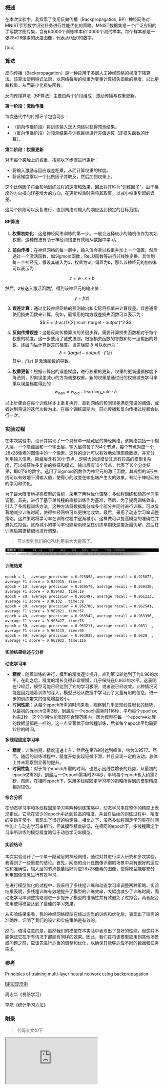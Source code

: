 
### 概述
在本次实验中，我探索了使用反向传播（Backpropagation, BP）神经网络对MNIST手写数字识别任务进行性能优化的策略。MNIST数据集是一个广泛应用的手写数字图片集，含有60000个训练样本和10000个测试样本。每个样本都是一张28x28像素的灰度图像，代表从0至9的数字。

[toc]

### 算法
反向传播（Backpropagation）是一种应用于多层人工神经网络的梯度下降算法。该算法使用链式法则，以网络每层的权重为变量计算损失函数的梯度，以此更新权重，从而最小化损失函数。

反向传播算法（BP算法）主要由两个阶段组成：激励传播与权重更新。

**第一阶段：激励传播**

每次迭代中的传播环节包含两步：

- （前向传播阶段）将训练输入送入网络以获得预测结果。
- （反向传播阶段）对预测结果与训练目标进行差值运算（即损失函数的计算）。

**第二阶段：权重更新**

对于每个突触上的权重，按照以下步骤进行更新：

- 将输入激励与回应误差相乘，从而计算权重的梯度。
- 将此梯度乘以一个比例因子并取反，然后加到权重上。

这个比例因子将会影响训练过程的速度和效果，因此将其称为"训练因子"。由于梯度的方向指向误差增大的方向，在更新权重时需将其取反，以减小权重引起的误差。

这两个阶段可以反复进行，直到网络对输入的响应达到预定的目标范围。

#### BP算法

1. **权重初始化**：这是神经网络训练的第一步。一般会选择较小的随机值作为初始权重，这种做法有助于神经网络更有效地从数据中学习。

2. **前向传播**：在神经网络的每一层中，输入值会乘以权重并加上一个偏置，然后通过一个激活函数，如Sigmoid函数，ReLU函数等进行非线性变换。具体到每一个神经元，假设其输入为$x$，权重为$w$，偏置为$b$，那么该神经元的加权和可以表示为：

$$
z = w \cdot x + b
$$

   然后，$z$被送入激活函数$f$，得到该神经元的输出值：

$$
   y = f(z)
$$

3. **误差计算**：通过比较神经网络的预测输出和实际目标值来计算误差。误差通常使用损失函数来计算，例如，最常用的均方误差损失函数可以表示为：
$$
   E = \frac{1}{2} \sum (target - output)^2
$$
4. **反向传播误差**：这是反向传播算法的关键步骤。需要计算损失函数相对于每个权重的梯度。这一步使用了链式法则，根据损失函数的导数和每一层输出的导数，逐层向后计算误差的梯度。误差梯度 $\delta$ 可以表示为：
$$
\delta = (target - output) \cdot f'(z)
$$
   其中，$f'(z)$ 是激活函数的导数。

5. **权重更新**：根据计算出的误差梯度，进行权重的更新。权重的更新遵循梯度下降法则，即向误差减小的方向调整权重。新的权重是通过旧的权重减去学习率乘以误差梯度得到的：
$$
w_{new} = w_{old} - \text{learning\_rate} \cdot \delta
$$

以上步骤会在每个训练样本上重复执行，直到网络的预测误差满足预设的阈值，或者达到预设的迭代次数为止。在每个训练周期内，前向传播和反向传播过程都会执行一次。

###  实验过程
在本次实验中，设计并实现了一个具有单一隐藏层的神经网络。该网络包括一个输入层，一个隐藏层和一个输出层。输入层包含了784个节点，每个节点对应一个28x28像素的图像中的一个像素。这样的设计可以有效地处理图像数据，并充分利用输入信息。隐藏层含有30个节点，足够大的规模使其具有较高的模型复杂度，可以捕获许多复杂的特征和模式。输出层有10个节点，代表了10个分类结果，即0至9的数字。选用了Sigmoid函数作为神经元的激活函数，其典型的S形曲线可以有效地平滑输入值，使得小的改变在输出端产生大的效果，有助于神经网络的学习和优化。

为了最大限度地提高模型的性能，采用了两种优化策略：多线程训练和动态学习率调整。首先，进行了基于单线程的直接训练作为基准，然后，为了提高训练效率，引入了多线程训练方法，这种方法将数据集分成多个部分并同时进行训练，可以显著地减少训练时间，使得神经网络可以更快地收敛。最后，采用了动态学习率调整策略，这种策略将学习率在训练过程中逐渐减小，这样做可以提高模型的准确性并避免过拟合。逐渐减小的学习率也能帮助模型在训练早期快速接近最优解，然后在训练后期更精细地进行调整。

> 可以看到我们的CPU利用率大大提高了。

![image-20230622083435255](https://raw.githubusercontent.com/Limpol-Rao/image_host/main/img/202306220834869.png)

#### **训练结果**

```
epoch = 1,  average precision = 0.925898, average recall = 0.925072, average F1 score = 0.924915, time:2
epoch = 10, average precision = 0.959579, average recall = 0.959338, average F1 score = 0.959403, time:19
epoch = 20, average precision = 0.961497, average recall = 0.961233, average F1 score = 0.96132 , time:38
epoch = 30, average precision = 0.962786, average recall = 0.962541, average F1 score = 0.962621, time:57
epoch = 40, average precision = 0.963542, average recall = 0.963396, average F1 score = 0.963427, time:76
epoch = 50, average precision = 0.963211, average recall = 0.9631  , average F1 score = 0.963115, time:96
epoch = 60, average precision = 0.963025, average recall = 0.9629  , average F1 score = 0.962922, time:116
```

#### **实验结果综述与分析**

**动态学习率**

- **精度**：随着训练的进行，模型的精度逐步提升，直到第12轮达到了约0.96的水平。在此之后，精度的增长变得非常缓慢，几乎保持在0.963的水平。这表明在12轮后，模型可能已经达到了它的学习极限，或者说已经收敛。此种情况可能是因为随着训练的深入，模型已经从数据中学习到了大量有用的信息，进一步的训练带来的信息增益较小。
- **时间性能**：从每个epoch所需的时间来看，观察到几乎呈现线性增长的趋势，从最初的epoch仅需2秒，到最后一个epoch需耗时116秒，平均每个epoch大约需2秒。这个时间性能表现在合理范围内，因为模型在每一个epoch中处理的数据量都是一样的。这一点显著优于单线程训练，后者每个epoch平均需要12秒的时间。

**多线程固定学习率**

- **精度**：训练初期，精度迅速上升，然后在第7轮时达到峰值，约为0.9577。然而，随后的训练过程中，精度开始出现轻微下滑，并且呈现一定的波动，总体上并未观察到显著的提升。
- **时间性能**：对于每个epoch所需的时间，也显示出线性增长的趋势，从最初的epoch仅需2秒，到最后一个epoch需耗时274秒，平均每个epoch也大约需2秒。然而，在相同epoch下，采用多线程固定学习率的策略所得到的模型精度相对较低。

**综合分析**

在动态学习率和多线程固定学习率两种训练策略中，动态学习率在整体的精度上表现更优。它能在较少的epoch中达到较高的精度，并且在后续的训练过程中，精度的变动非常小，表现出了很好的稳定性。相比之下，虽然多线程固定学习率在时间性能上与动态学习率相当，但其模型精度较低，在相同的epoch下，多线程固定学习率所训练的模型精度略低于动态学习率模型。

#### 实验结论

本次实验设计了一个单一隐藏层的神经网络，通过对其进行深入研究和多次实验，我得到了一些重要的结论。首先，网络的设计在图像识别的场景中具有很好的适应性和准确性，输入层的节点数量恰好对应28x28像素的图像，使得模型能够充分利用图像信息进行有效学习。

在进行模型优化的过程中，我采用了多线程训练和动态学习率调整两种策略。实验结果表明，多线程训练有效地提升了模型的训练效率，大幅度减少了训练时间，而动态学习率调整策略则进一步提升了模型的准确性并有效避免了过拟合，两者配合使用使得模型达到了最佳的学习效果。

从实验结果来看，我的神经网络模型在经过适当的训练和优化后，表现出了较高的准确性，证明了我们的设计和实施策略是有效的。

然而，值得注意的是，虽然我们的模型在本实验中表现出了良好的性能，但这并不能保证它在所有情况下都能有同样的效果。因此，我们在将该模型应用到其他场景或问题之前，应该先进行适当的调整和优化，以确保其能够适应不同的数据和任务需求。

### 参考

[Principles of training multi-layer neural network using backpropagation](https://wiki.eecs.yorku.ca/course_archive/2011-12/F/4403/_media/backpropagation.pdf)

[BP实现示例]()

周志华《机器学习》

李航《统计学习方法》

### 附录

> 代码全文如下

 <iframe src="https://raw.githubusercontent.com/Limpol-Rao/image_host/main/img/202306221247250.cpp" > </iframe>